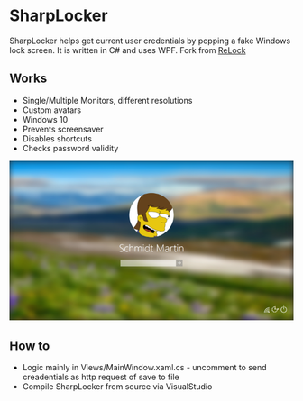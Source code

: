 # SharpLocker

SharpLocker helps get current user credentials by popping a fake Windows lock screen. It is written in C# and uses WPF. Fork from [ReLock](https://github.com/cftad/ReLock)

## Works
* Single/Multiple Monitors, different resolutions
* Custom avatars
* Windows 10
* Prevents screensaver
* Disables shortcuts
* Checks password validity

![Working SharpLocker](https://github.com/msmidik/SharpLocker/blob/main/docs/screen.png?raw=true)

## How to
* Logic mainly in Views/MainWindow.xaml.cs - uncomment to send creadentials as http request of save to file
* Compile SharpLocker from source via VisualStudio
